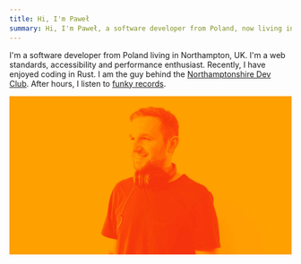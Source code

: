 ```yaml
---
title: Hi, I'm Paweł
summary: Hi, I'm Paweł, a software developer from Poland, now living in Northampton, UK. I do stuff on the web, write about it, and listen to funky and jazz records after hours.
---
```


I'm a software developer from Poland living in Northampton, UK. I'm a web
standards, accessibility and performance enthusiast. Recently, I have enjoyed
coding in Rust. I am the guy behind the [Northamptonshire Dev Club](https://nn1.dev). After hours, I listen to [funky records](/music).

![Portrait of myself](home.jpg)
